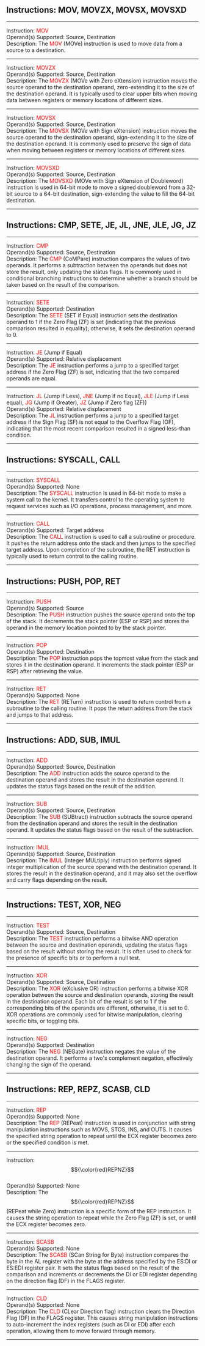 ## Instructions: MOV, MOVZX, MOVSX, MOVSXD

---
Instruction: <font color="red">MOV</font>  
Operand(s) Supported: Source, Destination  
Description: The <font color="red">MOV</font> (MOVe) instruction is used to move data from a source to a destination.

---

Instruction: <font color="red">MOVZX</font>  
Operand(s) Supported: Source, Destination  
Description: The <font color="red">MOVZX</font> (MOVe with Zero eXtension) instruction moves the source operand to the destination operand, zero-extending it to the size of the destination operand. It is typically used to clear upper bits when moving data between registers or memory locations of different sizes.

---

Instruction: <font color="red">MOVSX</font>  
Operand(s) Supported: Source, Destination  
Description: The <font color="red">MOVSX</font> (MOVe with Sign eXtension) instruction moves the source operand to the destination operand, sign-extending it to the size of the destination operand. It is commonly used to preserve the sign of data when moving between registers or memory locations of different sizes.

---

Instruction: <font color="red">MOVSXD</font>  
Operand(s) Supported: Source, Destination  
Description: The <font color="red">MOVSXD</font> (MOVe with Sign eXtension of Doubleword) instruction is used in 64-bit mode to move a signed doubleword from a 32-bit source to a 64-bit destination, sign-extending the value to fill the 64-bit destination.

---

## Instructions: CMP, SETE, JE, JL, JNE, JLE, JG, JZ

---

Instruction: <font color="red">CMP</font>  
Operand(s) Supported: Source, Destination  
Description: The <font color="red">CMP</font> (CoMPare) instruction compares the values of two operands. It performs a subtraction between the operands but does not store the result, only updating the status flags. It is commonly used in conditional branching instructions to determine whether a branch should be taken based on the result of the comparison.

---

Instruction: <font color="red">SETE</font>  
Operand(s) Supported: Destination  
Description: The <font color="red">SETE</font> (SET if Equal) instruction sets the destination operand to 1 if the Zero Flag (ZF) is set (indicating that the previous comparison resulted in equality); otherwise, it sets the destination operand to 0.

---

Instruction: <font color="red">JE</font> (Jump if Equal)  
Operand(s) Supported: Relative displacement  
Description: The <font color="red">JE</font> instruction performs a jump to a specified target address if the Zero Flag (ZF) is set, indicating that the two compared operands are equal.

---

Instruction: <font color="red">JL</font> (Jump if Less), <font color="red">JNE</font> (Jump if no Equal), <font color="red">JLE</font> (Jump if Less equal), <font color="red">JG</font> (Jump if Greater), <font color="red">JZ</font> (Jump if Zero flag (ZF))  
Operand(s) Supported: Relative displacement  
Description: The <font color="red">JL</font> instruction performs a jump to a specified target address if the Sign Flag (SF) is not equal to the Overflow Flag (OF), indicating that the most recent comparison resulted in a signed less-than condition.

---

## Instructions: SYSCALL, CALL

---

Instruction: <font color="red">SYSCALL</font>  
Operand(s) Supported: None  
Description: The <font color="red">SYSCALL</font> instruction is used in 64-bit mode to make a system call to the kernel. It transfers control to the operating system to request services such as I/O operations, process management, and more.

---

Instruction: <font color="red">CALL</font>  
Operand(s) Supported: Target address  
Description: The <font color="red">CALL</font> instruction is used to call a subroutine or procedure. It pushes the return address onto the stack and then jumps to the specified target address. Upon completion of the subroutine, the RET instruction is typically used to return control to the calling routine.

---

## Instructions: PUSH, POP, RET

---

Instruction: <font color="red">PUSH</font>  
Operand(s) Supported: Source  
Description: The <font color="red">PUSH</font> instruction pushes the source operand onto the top of the stack. It decrements the stack pointer (ESP or RSP) and stores the operand in the memory location pointed to by the stack pointer.

---

Instruction: <font color="red">POP</font>  
Operand(s) Supported: Destination  
Description: The <font color="red">POP</font> instruction pops the topmost value from the stack and stores it in the destination operand. It increments the stack pointer (ESP or RSP) after retrieving the value.

---

Instruction: <font color="red">RET</font>  
Operand(s) Supported: None  
Description: The <font color="red">RET</font> (RETurn) instruction is used to return control from a subroutine to the calling routine. It pops the return address from the stack and jumps to that address.

---

## Instructions: ADD, SUB, IMUL

---

Instruction: <font color="red">ADD</font>  
Operand(s) Supported: Source, Destination  
Description: The <font color="red">ADD</font> instruction adds the source operand to the destination operand and stores the result in the destination operand. It updates the status flags based on the result of the addition.

---

Instruction: <font color="red">SUB</font>  
Operand(s) Supported: Source, Destination  
Description: The <font color="red">SUB</font> (SUBtract) instruction subtracts the source operand from the destination operand and stores the result in the destination operand. It updates the status flags based on the result of the subtraction.

---

Instruction: <font color="red">IMUL</font>  
Operand(s) Supported: Source, Destination  
Description: The <font color="red">IMUL</font> (Integer MULtiply) instruction performs signed integer multiplication of the source operand with the destination operand. It stores the result in the destination operand, and it may also set the overflow and carry flags depending on the result.

---

## Instructions: TEST, XOR, NEG

---

Instruction: <font color="red">TEST</font>  
Operand(s) Supported: Source, Destination  
Description: The <font color="red">TEST</font> instruction performs a bitwise AND operation between the source and destination operands, updating the status flags based on the result without storing the result. It is often used to check for the presence of specific bits or to perform a null test.

---

Instruction: <font color="red">XOR</font>  
Operand(s) Supported: Source, Destination  
Description: The <font color="red">XOR</font> (eXclusive OR) instruction performs a bitwise XOR operation between the source and destination operands, storing the result in the destination operand. Each bit of the result is set to 1 if the corresponding bits of the operands are different, otherwise, it is set to 0. XOR operations are commonly used for bitwise manipulation, clearing specific bits, or toggling bits.

---

Instruction: <font color="red">NEG</font>  
Operand(s) Supported: Destination  
Description: The <font color="red">NEG</font> (NEGate) instruction negates the value of the destination operand. It performs a two's complement negation, effectively changing the sign of the operand.

---

## Instructions: REP, REPZ, SCASB, CLD

---

Instruction: <font color="red">REP</font>  
Operand(s) Supported: None  
Description: The <font color="red">REP</font> (REPeat) instruction is used in conjunction with string manipulation instructions such as MOVS, STOS, INS, and OUTS. It causes the specified string operation to repeat until the ECX register becomes zero or the specified condition is met.

---

Instruction: $${\color{red}REPNZ}$$  
Operand(s) Supported: None  
Description: The $${\color{red}REPNZ}$$ (REPeat while Zero) instruction is a specific form of the REP instruction. It causes the string operation to repeat while the Zero Flag (ZF) is set, or until the ECX register becomes zero.

---

Instruction: <font color="red">SCASB</font>  
Operand(s) Supported: None  
Description: The <font color="red">SCASB</font> (SCan String for Byte) instruction compares the byte in the AL register with the byte at the address specified by the ES:DI or ES:EDI register pair. It sets the status flags based on the result of the comparison and increments or decrements the DI or EDI register depending on the direction flag (DF) in the FLAGS register.

---

Instruction: <font color="red">CLD</font>  
Operand(s) Supported: None  
Description: The <font color="red">CLD</font> (CLear Direction flag) instruction clears the Direction Flag (DF) in the FLAGS register. This causes string manipulation instructions to auto-increment the index registers (such as DI or EDI) after each operation, allowing them to move forward through memory.

---
